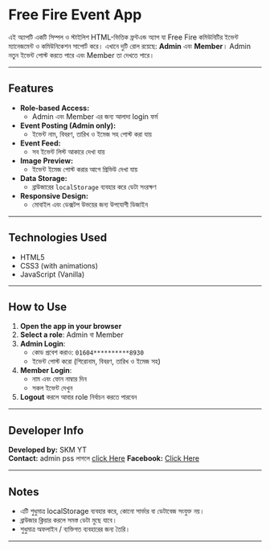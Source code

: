 # Free Fire Event App

এই অ্যাপটি একটি সিম্পল ও স্টাইলিশ HTML-ভিত্তিক ফ্রন্টএন্ড অ্যাপ যা Free Fire কমিউনিটির ইভেন্ট ম্যানেজমেন্ট ও কমিউনিকেশন সাপোর্ট করে। এখানে দুটি রোল রয়েছে: **Admin** এবং **Member**। Admin নতুন ইভেন্ট পোস্ট করতে পারে এবং Member তা দেখতে পারে।

---

## Features

- **Role-based Access:**
  - Admin এবং Member এর জন্য আলাদা login ফর্ম
- **Event Posting (Admin only):**
  - ইভেন্ট নাম, বিবরণ, তারিখ ও ইমেজ সহ পোস্ট করা যায়
- **Event Feed:**
  - সব ইভেন্ট লিস্ট আকারে দেখা যায়
- **Image Preview:**
  - ইভেন্ট ইমেজ পোস্ট করার আগে প্রিভিউ দেখা যায়
- **Data Storage:**
  - ব্রাউজারের `localStorage` ব্যবহার করে ডেটা সংরক্ষণ
- **Responsive Design:**
  - মোবাইল এবং ডেক্সটপ উভয়ের জন্য উপযোগী ডিজাইন

---

## Technologies Used

- HTML5
- CSS3 (with animations)
- JavaScript (Vanilla)

---

## How to Use

1. **Open the app in your browser**
2. **Select a role**: Admin বা Member
3. **Admin Login**:
   - কোড প্রবেশ করাও: `01604**********8930`
   - ইভেন্ট পোস্ট করো (শিরোনাম, বিবরণ, তারিখ ও ইমেজ সহ)
4. **Member Login**:
   - নাম এবং ফোন নাম্বার দিন
   - সকল ইভেন্ট দেখুন
5. **Logout** করলে আবার role নির্বাচন করতে পারবেন

---

## Developer Info

**Developed by:** SKM YT  
**Contact:** admin pss লাগলে [click Here](wa.me/+01604677795)
**Facebook:** [Click Here](https://www.facebook.com/share/17h41dqbRS/?mibextid=qi2Omg)

---

## Notes

- এটি শুধুমাত্র localStorage ব্যবহার করে, কোনো সার্ভার বা ডেটাবেজ সংযুক্ত নয়।
- ব্রাউজার ক্লিয়ার করলে সমস্ত ডেটা মুছে যাবে।
- শুধুমাত্র অফলাইন / ব্যক্তিগত ব্যবহারের জন্য তৈরি।

---
